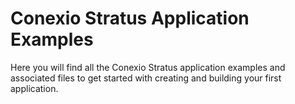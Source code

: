 # Conexio Stratus Application Examples
Here you will find all the Conexio Stratus application examples and associated files to get started with creating and building your first application.
